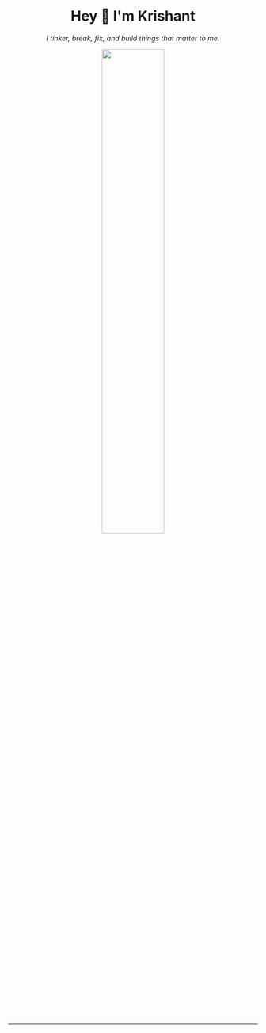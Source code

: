 <!-- Terminal-style welcome GIF -->


<h1 align="center">Hey 👋 I'm Krishant</h1>
<p align="center"><em>I tinker, break, fix, and build things that matter to me.</em></p>

<p align="center">
  <img src="https://media.giphy.com/media/LmNwrBhejkK9EFP504/giphy.gif" width="50%" />
</p>

---
